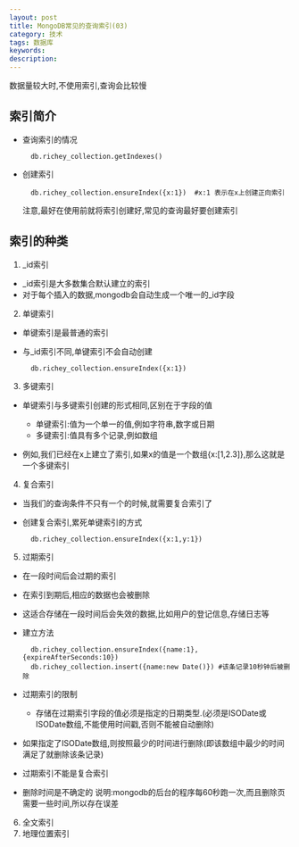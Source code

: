 ```yaml
---
layout: post
title: MongoDB常见的查询索引(03)
category: 技术
tags: 数据库
keywords:
description:
---
```

数据量较大时,不使用索引,查询会比较慢

## 索引简介

* 查询索引的情况

        db.richey_collection.getIndexes()

* 创建索引

        db.richey_collection.ensureIndex({x:1})  #x:1 表示在x上创建正向索引

  注意,最好在使用前就将索引创建好,常见的查询最好要创建索引

## 索引的种类

1. _id索引

 * _id索引是大多数集合默认建立的索引
 * 对于每个插入的数据,mongodb会自动生成一个唯一的_id字段

2. 单键索引

  * 单键索引是最普通的索引
  * 与_id索引不同,单键索引不会自动创建

          db.richey_collection.ensureIndex({x:1})

3. 多键索引

  * 单键索引与多键索引创建的形式相同,区别在于字段的值

    * 单键索引:值为一个单一的值,例如字符串,数字或日期
    * 多键索引:值具有多个记录,例如数组

   * 例如,我们已经在x上建立了索引,如果x的值是一个数组{x:[1,2.3]},那么这就是一个多键索引

4. 复合索引

  * 当我们的查询条件不只有一个的时候,就需要复合索引了

  * 创建复合索引,累死单键索引的方式

          db.richey_collection.ensureIndex({x:1,y:1})

5. 过期索引

  * 在一段时间后会过期的索引
  * 在索引到期后,相应的数据也会被删除
  * 这适合存储在一段时间后会失效的数据,比如用户的登记信息,存储日志等
  * 建立方法

          db.richey_collection.ensureIndex({name:1},{expireAfterSeconds:10})
          db.richey_collection.insert({name:new Date()}) #该条记录10秒钟后被删除


  * 过期索引的限制
    * 存储在过期索引字段的值必须是指定的日期类型.(必须是ISODate或ISODate数组,不能使用时间戳,否则不能被自动删除)
  * 如果指定了ISODate数组,则按照最少的时间进行删除(即该数组中最少的时间满足了就删除该条记录)
  * 过期索引不能是复合索引
  * 删除时间是不确定的
    说明:mongodb的后台的程序每60秒跑一次,而且删除页需要一些时间,所以存在误差

6. 全文索引
7. 地理位置索引
